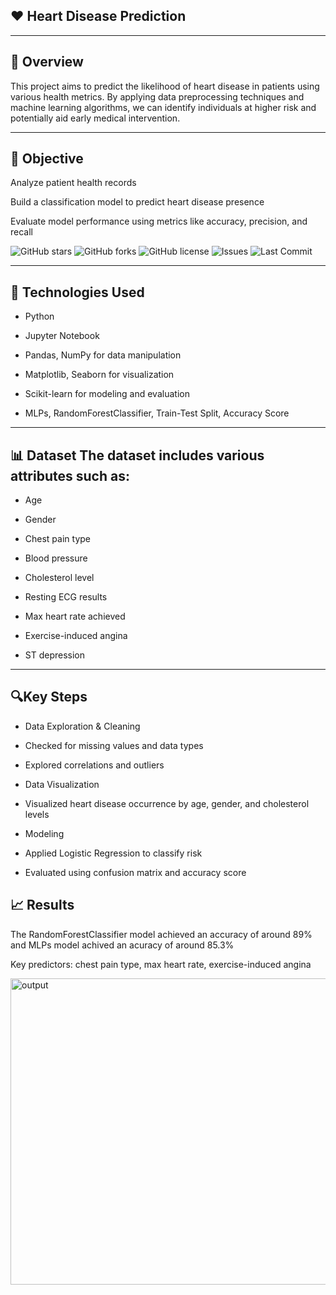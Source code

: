 ## ❤️ **Heart Disease Prediction**
***
📌 **Overview**
---
This project aims to predict the likelihood of heart disease in patients using various health metrics. By applying data preprocessing techniques and machine learning algorithms, we can identify individuals at higher risk and potentially aid early medical intervention.
***
🧠 **Objective**
---
Analyze patient health records

Build a classification model to predict heart disease presence

Evaluate model performance using metrics like accuracy, precision, and recall

![GitHub stars](https://img.shields.io/github/stars/MaheshMahat0/heart-disease-prediction)
![GitHub forks](https://img.shields.io/github/forks/MaheshMahat0/heart-disease-prediction)
![GitHub license](https://img.shields.io/github/license/MaheshMahat0/heart-disease-prediction)
![Issues](https://img.shields.io/github/issues/MaheshMahat0/heart-disease-prediction)
![Last Commit](https://img.shields.io/github/last-commit/MaheshMahat0/heart-disease-prediction)

***
🧰 **Technologies Used**
---
- Python

- Jupyter Notebook

- Pandas, NumPy for data manipulation

- Matplotlib, Seaborn for visualization

- Scikit-learn for modeling and evaluation

- MLPs, RandomForestClassifier, Train-Test Split, Accuracy Score

***
📊 **Dataset**
The dataset includes various attributes such as:
---
- Age

- Gender

- Chest pain type

- Blood pressure

- Cholesterol level

- Resting ECG results

- Max heart rate achieved

- Exercise-induced angina

- ST depression

***
🔍**Key Steps**
---
- Data Exploration & Cleaning

- Checked for missing values and data types

- Explored correlations and outliers

- Data Visualization

- Visualized heart disease occurrence by age, gender, and cholesterol levels

- Modeling

- Applied Logistic Regression to classify risk

- Evaluated using confusion matrix and accuracy score

📈 Results
---
The RandomForestClassifier model achieved an accuracy of around 89%
and MLPs model achived an acuracy of around 85.3%

Key predictors: chest pain type, max heart rate, exercise-induced angina


<img width="1390" height="490" alt="output" src="https://github.com/user-attachments/assets/1f0742ef-f6aa-4c81-bdbb-45b0250800bb" />
